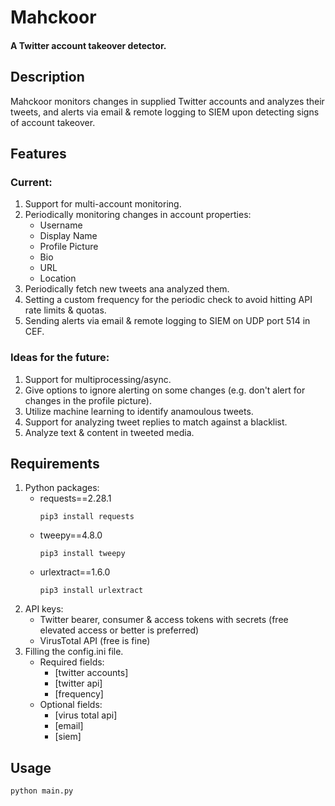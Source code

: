 # Mahckoor
#### A Twitter account takeover detector.
## Description
Mahckoor monitors changes in supplied Twitter accounts and analyzes their tweets, and alerts via email & remote logging to SIEM upon detecting signs of account takeover.
## Features
### Current:
1. Support for multi-account monitoring.
2. Periodically monitoring changes in account properties:
   - Username
   - Display Name
   - Profile Picture
   - Bio
   - URL
   - Location  
3. Periodically fetch new tweets ana analyzed them.
4. Setting a custom frequency for the periodic check to avoid hitting API rate limits & quotas.
5. Sending alerts via email & remote logging to SIEM on UDP port 514 in CEF.  
### Ideas for the future:
1. Support for multiprocessing/async.
2. Give options to ignore alerting on some changes (e.g. don't alert for changes in the profile picture).
3. Utilize machine learning to identify anamoulous tweets.
4. Support for analyzing tweet replies to match against a blacklist.
5. Analyze text & content in tweeted media.
## Requirements
1. Python packages:
   - requests==2.28.1
      ```
      pip3 install requests
      ```
   - tweepy==4.8.0
      ```
      pip3 install tweepy
      ```
   - urlextract==1.6.0
      ```
      pip3 install urlextract
      ```
2. API keys:
   - Twitter bearer, consumer & access tokens with secrets (free elevated access or better is preferred)
   - VirusTotal API (free is fine)
3. Filling the config.ini file.
   - Required fields:
      - [twitter accounts]
      - [twitter api]
      - [frequency]
   - Optional fields:
      - [virus total api]
      - [email]
      - [siem]
## Usage
   ```
   python main.py
   ```

